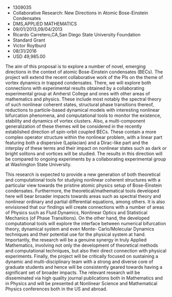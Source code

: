 
* 1309035
* Collaborative Research: New Directions in Atomic Bose-Einstein Condensates
* DMS,APPLIED MATHEMATICS
* 09/01/2013,09/04/2013
* Ricardo Carretero,CA,San Diego State University Foundation
* Standard Grant
* Victor Roytburd
* 08/31/2016
* USD 49,985.00

The aim of this proposal is to explore a number of novel, emerging directions in
the context of atomic Bose-Einstein condensates (BECs). The project will extend
the recent collaborative work of the PIs on the theme of vortex dynamics in
trapped condensates. There, we will explore both connections with experimental
results obtained by a collaborating experimental group at Amherst College and
ones with other areas of mathematics and physics. These include most notably the
spectral theory of such nonlinear coherent states, structural phase transitions
thereof, reductions to particle-based dynamical models with interesting
nonlinear bifurcation phenomena, and computational tools to monitor the
existence, stability and dynamics of vortex clusters. Also, a multi-component
generalization of these themes will be considered in the recently established
direction of spin-orbit coupled BECs. These contain a more complex operator
structure within the nonlinear problem, with a linear part featuring both a
dispersive (Laplacian) and a Dirac-like part and the interplay of these terms
and their impact on nonlinear states such as dark or bright solitons and
vortices will be studied. The results in this direction will be compared to
ongoing experiments by a collaborating experimental group at Washington State
University.

This research is expected to provide a new generation of both theoretical and
computational tools for studying nonlinear coherent structures with a particular
view towards the pristine atomic physics setup of Bose-Einstein condensates.
Furthermore, the theoretical/mathematical tools developed here will bear broader
impacts towards areas such as spectral theory and nonlinear ordinary and partial
differential equations, among others. It is also envisioned that our findings
will create connections with a number of areas of Physics such as Fluid
Dynamics, Nonlinear Optics and Statistical Mechanics (of Phase Transitions). On
the other hand, the developed computational tools will explore the interface
between numerical bifurcation theory, dynamical system and even Monte-
Carlo/Molecular Dynamics techniques and their potential use for the physical
system at hand. Importantly, the research will be a genuine synergy in truly
Applied Mathematics, involving not only the development of theoretical methods
and computational techniques, but also their direct connection with physical
experiments. Finally, the project will be critically focused on sustaining a
dynamic and multi-disciplinary team with a strong and diverse core of graduate
students and hence will be consistently geared towards having a significant set
of broader impacts. The relevant research will be disseminated via high quality
journal publications both in Mathematics and in Physics and will be presented at
Nonlinear Science and Mathematical Physics conferences both in the US and
abroad.
